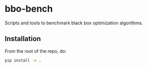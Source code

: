 # bbo-bench
Scripts and tools to benchmark black box optimization algorithms.

## Installation

From the root of the repo, do:
```bash
pip install -e .
```
